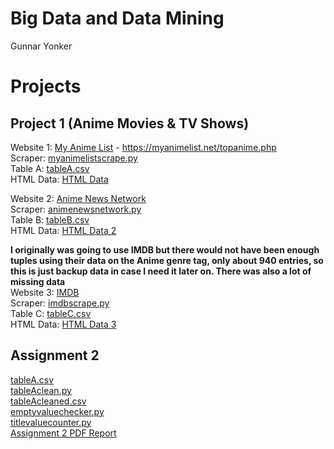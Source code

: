 # Big Data and Data Mining
Gunnar Yonker

# Projects
## Project 1 (Anime Movies & TV Shows)
Website 1: [My Anime List](https://myanimelist.net/topanime.php) - https://myanimelist.net/topanime.php  
Scraper: [myanimelistscrape.py](https://github.com/gunnaryonker/gunnaryonker.github.io/blob/main/Project%201/myanimelistscrape.py)  
Table A: [tableA.csv](https://github.com/gunnaryonker/gunnaryonker.github.io/blob/main/Project%201/tableA.csv)  
HTML Data: [HTML Data](https://github.com/gunnaryonker/gunnaryonker.github.io/blob/main/Project%201/html_content_tableA.txt)  

Website 2: [Anime News Network](https://www.animenewsnetwork.com/encyclopedia/ratings-anime.php?top50=popular&n=1000)  
Scraper: [animenewsnetwork.py](https://github.com/gunnaryonker/gunnaryonker.github.io/blob/main/Project%201/animenewsnetwork.py)  
Table B: [tableB.csv](https://github.com/gunnaryonker/gunnaryonker.github.io/blob/main/Project%201/tableB.csv)  
HTML Data: [HTML Data 2](https://github.com/gunnaryonker/gunnaryonker.github.io/blob/main/Project%201/html_content_tableB.txt)  

**I originally was going to use IMDB but there would not have been enough tuples using their data on the Anime genre tag, only about 940 entries, so this is just backup data in case I need it later on. There was also a lot of missing data**  
Website 3: [IMDB](https://www.imdb.com/)  
Scraper: [imdbscrape.py](https://github.com/gunnaryonker/gunnaryonker.github.io/blob/main/Project%201/imdbscrape.py)  
Table C: [tableC.csv](https://github.com/gunnaryonker/gunnaryonker.github.io/blob/main/Project%201/tableC.csv)   
HTML Data: [HTML Data 3](https://github.com/gunnaryonker/gunnaryonker.github.io/blob/main/Project%201/html_content_tableC.txt)  

## Assignment 2  
[tableA.csv](https://github.com/gunnaryonker/gunnaryonker.github.io/blob/main/Project%201/Assignment%202/tableA.csv)  
[tableAclean.py](https://github.com/gunnaryonker/gunnaryonker.github.io/blob/main/Project%201/Assignment%202/tableAclean.py)  
[tableAcleaned.csv](https://github.com/gunnaryonker/gunnaryonker.github.io/blob/main/Project%201/Assignment%202/tableAcleaned.csv)  
[emptyvaluechecker.py](https://github.com/gunnaryonker/gunnaryonker.github.io/blob/main/Project%201/Assignment%202/emptyvaluechecker.py)  
[titlevaluecounter.py](https://github.com/gunnaryonker/gunnaryonker.github.io/blob/main/Project%201/Assignment%202/titlevaluecounter.py)  
[Assignment 2 PDF Report]()  
